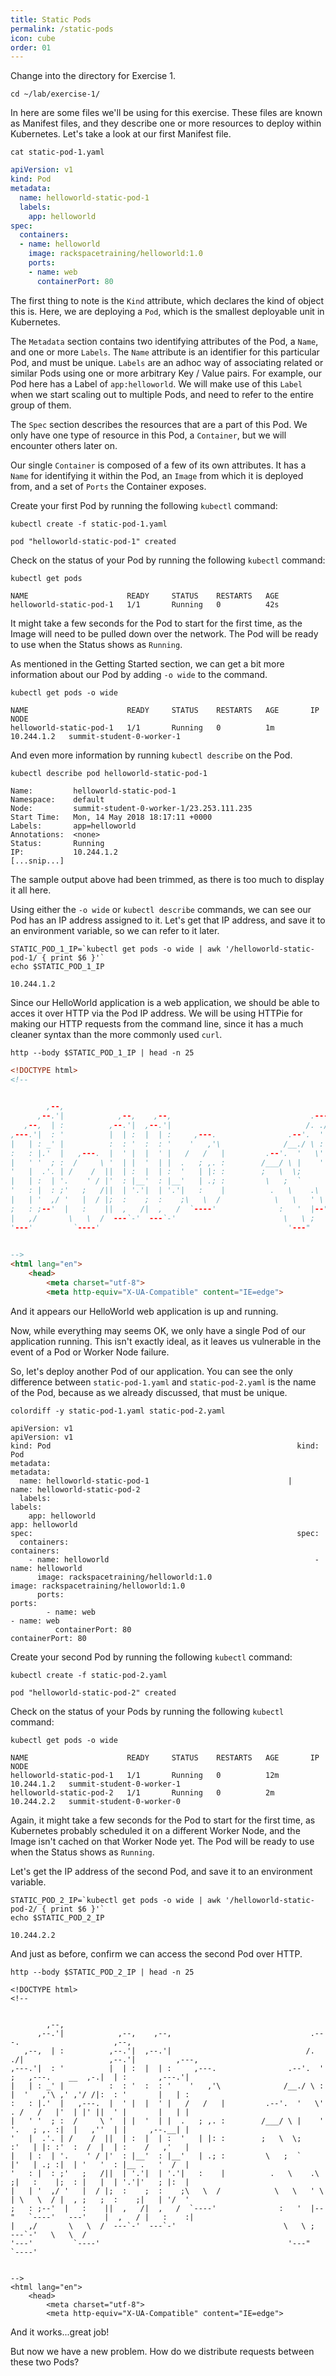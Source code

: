 ```yaml
---
title: Static Pods
permalink: /static-pods
icon: cube
order: 01
---
```


Change into the directory for Exercise 1.

```
cd ~/lab/exercise-1/
```

In here are some files we'll be using for this exercise. These files are known as Manifest files, and they describe one or more resources to deploy within Kubernetes. Let's take a look at our first Manifest file.

```
cat static-pod-1.yaml
```

```yaml
apiVersion: v1
kind: Pod
metadata:
  name: helloworld-static-pod-1
  labels:
    app: helloworld
spec:
  containers:
  - name: helloworld
    image: rackspacetraining/helloworld:1.0
    ports:
    - name: web
      containerPort: 80
```

The first thing to note is the `Kind` attribute, which declares the kind of object this is. Here, we are deploying a `Pod`, which is the smallest deployable unit in Kubernetes.

The `Metadata` section contains two identifying attributes of the Pod, a `Name`, and one or more `Labels`. The `Name` attribute is an identifier for this particular Pod, and must be unique. `Labels` are an adhoc way of associating related or similar Pods using one or more arbitrary Key / Value pairs. For example, our Pod here has a Label of `app:helloworld`. We will make use of this `Label` when we start scaling out to multiple Pods, and need to refer to the entire group of them.

The `Spec` section describes the resources that are a part of this Pod. We only have one type of resource in this Pod, a `Container`, but we will encounter others later on.

Our single `Container` is composed of a few of its own attributes. It has a `Name` for identifying it within the Pod, an `Image` from which it is deployed from, and a set of `Ports` the Container exposes.

Create your first Pod by running the following `kubectl` command:

```
kubectl create -f static-pod-1.yaml
```

```console
pod "helloworld-static-pod-1" created
```

Check on the status of your Pod by running the following `kubectl` command:

```
kubectl get pods
```

```console
NAME                      READY     STATUS    RESTARTS   AGE
helloworld-static-pod-1   1/1       Running   0          42s
```

It might take a few seconds for the Pod to start for the first time, as the Image will need to be pulled down over the network. The Pod will be ready to use when the Status shows as `Running`.

As mentioned in the Getting Started section, we can get a bit more information about our Pod by adding `-o wide` to the command.

```
kubectl get pods -o wide
```

```console
NAME                      READY     STATUS    RESTARTS   AGE       IP           NODE
helloworld-static-pod-1   1/1       Running   0          1m        10.244.1.2   summit-student-0-worker-1
```

And even more information by running `kubectl describe` on the Pod.

```
kubectl describe pod helloworld-static-pod-1
```

```console
Name:         helloworld-static-pod-1
Namespace:    default
Node:         summit-student-0-worker-1/23.253.111.235
Start Time:   Mon, 14 May 2018 18:17:11 +0000
Labels:       app=helloworld
Annotations:  <none>
Status:       Running
IP:           10.244.1.2
[...snip...]
```

The sample output above had been trimmed, as there is too much to display it all here.

Using either the `-o wide` or `kubectl describe` commands, we can see our Pod has an IP address assigned to it. Let's get that IP address, and save it to an environment variable, so we can refer to it later.

```
STATIC_POD_1_IP=`kubectl get pods -o wide | awk '/helloworld-static-pod-1/ { print $6 }'`
echo $STATIC_POD_1_IP
```

```console
10.244.1.2
```

Since our HelloWorld application is a web application, we should be able to acces it over HTTP via the Pod IP address. We will be using HTTPie for making our HTTP requests from the command line, since it has a much cleaner syntax than the more commonly used `curl`.

```
http --body $STATIC_POD_1_IP | head -n 25
```

```html
<!DOCTYPE html>
<!--

                                                                                                              
        ,--,                                                                                                    
      ,--.'|            ,--,    ,--,                               .---.                     ,--,               
   ,--,  | :          ,--.'|  ,--.'|                              /. ./|                   ,--.'|         ,---, 
,---.'|  : '          |  | :  |  | :     ,---.                .--'.  ' ;   ,---.    __  ,-.|  | :       ,---.'| 
|   | : _' |          :  : '  :  : '    '   ,'\              /__./ \ : |  '   ,'\ ,' ,'/ /|:  : '       |   | : 
:   : |.'  |   ,---.  |  ' |  |  ' |   /   /   |         .--'.  '   \' . /   /   |'  | |' ||  ' |       |   | | 
|   ' '  ; :  /     \ '  | |  '  | |  .   ; ,. :        /___/ \ |    ' '.   ; ,. :|  |   ,''  | |     ,--.__| | 
'   |  .'. | /    /  ||  | :  |  | :  '   | |: :        ;   \  \;      :'   | |: :'  :  /  |  | :    /   ,'   | 
|   | :  | '.    ' / |'  : |__'  : |__'   | .; :         \   ;  `      |'   | .; :|  | '   '  : |__ .   '  /  | 
'   : |  : ;'   ;   /||  | '.'|  | '.'|   :    |          .   \    .\  ;|   :    |;  : |   |  | '.'|'   ; |:  | 
|   | '  ,/ '   |  / |;  :    ;  :    ;\   \  /            \   \   ' \ | \   \  / |  , ;   ;  :    ;|   | '/  ' 
;   : ;--'  |   :    ||  ,   /|  ,   /  `----'              :   '  |--"   `----'   ---'    |  ,   / |   :    :| 
|   ,/       \   \  /  ---`-'  ---`-'                        \   \ ;                        ---`-'   \   \  /   
'---'         `----'                                          '---"                                   `----'    
                                                                                                              

-->
<html lang="en">
	<head>
		<meta charset="utf-8">
		<meta http-equiv="X-UA-Compatible" content="IE=edge">
```

And it appears our HelloWorld web application is up and running.

Now, while everything may seems OK, we only have a single Pod of our application running. This isn't exactly ideal, as it leaves us vulnerable in the event of a Pod or Worker Node failure.

So, let's deploy another Pod of our application. You can see the only difference between `static-pod-1.yaml` and `static-pod-2.yaml` is the name of the Pod, because as we already discussed, that must be unique.

```
colordiff -y static-pod-1.yaml static-pod-2.yaml
```

```console
apiVersion: v1                                                  apiVersion: v1
kind: Pod                                                       kind: Pod
metadata:                                                       metadata:
  name: helloworld-static-pod-1                               |   name: helloworld-static-pod-2
  labels:                                                         labels:
    app: helloworld                                                 app: helloworld
spec:                                                           spec:
  containers:                                                     containers:
    - name: helloworld                                              - name: helloworld
      image: rackspacetraining/helloworld:1.0                         image: rackspacetraining/helloworld:1.0
      ports:                                                          ports:
        - name: web                                                     - name: web
          containerPort: 80                                               containerPort: 80
```

Create your second Pod by running the following `kubectl` command:

```
kubectl create -f static-pod-2.yaml
```

```console
pod "helloworld-static-pod-2" created
```

Check on the status of your Pods by running the following `kubectl` command:

```
kubectl get pods -o wide
```

```console
NAME                      READY     STATUS    RESTARTS   AGE       IP           NODE
helloworld-static-pod-1   1/1       Running   0          12m       10.244.1.2   summit-student-0-worker-1
helloworld-static-pod-2   1/1       Running   0          2m        10.244.2.2   summit-student-0-worker-0
```

Again, it might take a few seconds for the Pod to start for the first time, as Kubernetes probably scheduled it on a different Worker Node, and the Image isn't cached on that Worker Node yet. The Pod will be ready to use when the Status shows as `Running`.

Let's get the IP address of the second Pod, and save it to an environment variable.

```
STATIC_POD_2_IP=`kubectl get pods -o wide | awk '/helloworld-static-pod-2/ { print $6 }'`
echo $STATIC_POD_2_IP
```

```console
10.244.2.2
```

And just as before, confirm we can access the second Pod over HTTP.

```
http --body $STATIC_POD_2_IP | head -n 25
```

```console
<!DOCTYPE html>
<!--

                                                                                                              
        ,--,                                                                                                    
      ,--.'|            ,--,    ,--,                               .---.                     ,--,               
   ,--,  | :          ,--.'|  ,--.'|                              /. ./|                   ,--.'|         ,---, 
,---.'|  : '          |  | :  |  | :     ,---.                .--'.  ' ;   ,---.    __  ,-.|  | :       ,---.'| 
|   | : _' |          :  : '  :  : '    '   ,'\              /__./ \ : |  '   ,'\ ,' ,'/ /|:  : '       |   | : 
:   : |.'  |   ,---.  |  ' |  |  ' |   /   /   |         .--'.  '   \' . /   /   |'  | |' ||  ' |       |   | | 
|   ' '  ; :  /     \ '  | |  '  | |  .   ; ,. :        /___/ \ |    ' '.   ; ,. :|  |   ,''  | |     ,--.__| | 
'   |  .'. | /    /  ||  | :  |  | :  '   | |: :        ;   \  \;      :'   | |: :'  :  /  |  | :    /   ,'   | 
|   | :  | '.    ' / |'  : |__'  : |__'   | .; :         \   ;  `      |'   | .; :|  | '   '  : |__ .   '  /  | 
'   : |  : ;'   ;   /||  | '.'|  | '.'|   :    |          .   \    .\  ;|   :    |;  : |   |  | '.'|'   ; |:  | 
|   | '  ,/ '   |  / |;  :    ;  :    ;\   \  /            \   \   ' \ | \   \  / |  , ;   ;  :    ;|   | '/  ' 
;   : ;--'  |   :    ||  ,   /|  ,   /  `----'              :   '  |--"   `----'   ---'    |  ,   / |   :    :| 
|   ,/       \   \  /  ---`-'  ---`-'                        \   \ ;                        ---`-'   \   \  /   
'---'         `----'                                          '---"                                   `----'    
                                                                                                              

-->
<html lang="en">
	<head>
		<meta charset="utf-8">
		<meta http-equiv="X-UA-Compatible" content="IE=edge">
```

And it works...great job!

But now we have a new problem. How do we distribute requests between these two Pods?
